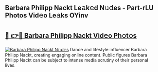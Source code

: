 ## Barbara Philipp Nackt Le𝚊k𝚎d N𝚞𝚍es - Part-rLU Photos Vid𝚎o Le𝚊ks OYinv

# <h2><a href="http://fbag1h.evod.top/?m=Barbara+Philipp+Nackt">🔗 👉🔴 Barbara Philipp Nackt Vid𝚎o Ph𝚘t𝚘s</a></h2>

[![Barbara Philipp Nackt N𝚞d𝚎s](https://i.imgur.com/8V9OHl7.gif)](http://fbag1h.evod.top/?m=Barbara+Philipp+Nackt)
Dance and lifestyle influencer Barbara Philipp Nackt, creating engaging online content. Public figures Barbara Philipp Nackt can be subject to intense media scrutiny of their personal lives. 
